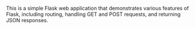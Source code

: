 This is a simple Flask web application that demonstrates various features of Flask, including routing, handling GET and POST requests, and returning JSON responses.
